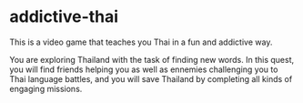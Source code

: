# addictive-thai

This is a video game that teaches you Thai in a fun and addictive way.

You are exploring Thailand with the task of finding new words. In this quest, you will find friends helping you as well as ennemies challenging you to Thai language battles, and you will save Thailand by completing all kinds of engaging missions.
